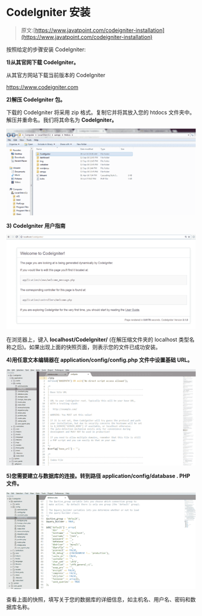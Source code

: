 # CodeIgniter 安装

> 原文:[https://www.javatpoint.com/codeigniter-installation](https://www.javatpoint.com/codeigniter-installation)

按照给定的步骤安装 CodeIgniter:

**1)从其官网下载 CodeIgniter。**

从其官方网站下载当前版本的 CodeIgniter

https://www.codeigniter.com

**2)解压 CodeIgniter 包。**

下载的 CodeIgniter 将采用 zip 格式。复制它并将其放入您的 htdocs 文件夹中。解压并重命名。我们将其命名为 **CodeIgniter。**

![Codelgniter Installation 1](img/1dd7c43bed9b6307815a5bc123f8a5f6.png)

**3) CodeIgniter 用户指南**

![Codelgniter Installation 2](img/2bb5537762ef0cbee7e4b9ab4825f7fb.png)

在浏览器上，键入 **localhost/CodeIgniter/** (在解压缩文件夹的 localhost 类型名称之后)。如果出现上面的快照页面，则表示您的文件已成功安装。

**4)用任意文本编辑器在 application/config/config.php 文件中设置基础 URL。**

![Codelgniter Installation 3](img/ebd1a6f40ea8700ae23e87e9b14a171c.png)

**5)您需要建立与数据库的连接。转到路径 application/config/database . PHP 文件。**

![Codelgniter Installation 4](img/dbbe582b02ddbf2460e5eff1a1444155.png)

查看上面的快照，填写关于您的数据库的详细信息，如主机名、用户名、密码和数据库名称。